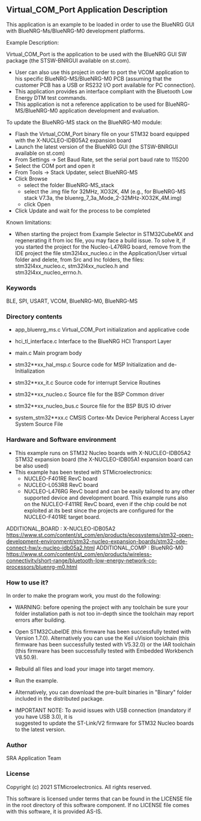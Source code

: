 
## <b>Virtual_COM_Port Application Description</b>

This application is an example to be loaded in order to use the BlueNRG GUI with BlueNRG-Ms/BlueNRG-M0 
development platforms.

Example Description:

Virtual_COM_Port is the application to be used with the BlueNRG GUI SW package 
(the STSW-BNRGUI available on st.com).
- User can also use this project in order to port the VCOM application to his
  specific BlueNRG-MS/BlueNRG-M0 PCB (assuming that the customer PCB has a USB or 
  RS232 I/O port available for PC connection).
- This application provides an interface compliant with the Bluetooth Low Energy DTM
  test commands.
- This application is not a reference application to be used for BlueNRG-MS/BlueNRG-M0 application
  development and evaluation.

To update the BlueNRG-MS stack on the BlueNRG-M0 module:
- Flash the Virtual_COM_Port binary file on your STM32 board equipped with the X-NUCLEO-IDB05A2
  expansion board
- Launch the latest version of the BlueNRG GUI (the STSW-BNRGUI available on st.com)
- From Settings -> Set Baud Rate, set the serial port baud rate to 115200
- Select the COM port and open it
- From Tools -> Stack Updater, select BlueNRG-MS
- Click Browse
  - select the folder BlueNRG-MS_stack
  - select the .img file for 32MHz, XO32K, 4M
    (e.g., for BlueNRG-MS stack V7.3a, the bluenrg_7_3a_Mode_2-32MHz-XO32K_4M.img)
  - click Open
- Click Update and wait for the process to be completed

Known limitations:

- When starting the project from Example Selector in STM32CubeMX and regenerating it
  from ioc file, you may face a build issue. To solve it, if you started the project for the
  Nucleo-L476RG board, remove from the IDE project the file stm32l4xx_nucleo.c in the Application/User
  virtual folder and delete, from Src and Inc folders, the files: stm32l4xx_nucleo.c, stm32l4xx_nucleo.h
  and stm32l4xx_nucleo_errno.h.

### <b>Keywords</b>

BLE, SPI, USART, VCOM, BlueNRG-M0, BlueNRG-MS

### <b>Directory contents</b>

 - app_bluenrg_ms.c       Virtual_COM_Port initialization and applicative code
  
 - hci_tl_interface.c     Interface to the BlueNRG HCI Transport Layer 
 
 - main.c                 Main program body
  
 - stm32**xx_hal_msp.c    Source code for MSP Initialization and de-Initialization

 - stm32**xx_it.c         Source code for interrupt Service Routines

 - stm32**xx_nucleo.c     Source file for the BSP Common driver 
						
 - stm32**xx_nucleo_bus.c Source file for the BSP BUS IO driver
 
 - system_stm32**xx.c     CMSIS Cortex-Mx Device Peripheral Access Layer
                          System Source File
  
### <b>Hardware and Software environment</b>

  - This example runs on STM32 Nucleo boards with X-NUCLEO-IDB05A2 STM32 expansion board
    (the X-NUCLEO-IDB05A1 expansion board can be also used)
  - This example has been tested with STMicroelectronics:
    - NUCLEO-F401RE RevC board  
    - NUCLEO-L053R8 RevC board
    - NUCLEO-L476RG RevC board
    and can be easily tailored to any other supported device and development board.
    This example runs also on the NUCLEO-F411RE RevC board, even if the chip could
    be not exploited at its best since the projects are configured for the
    NUCLEO-F401RE target board.

ADDITIONAL_BOARD : X-NUCLEO-IDB05A2 https://www.st.com/content/st_com/en/products/ecosystems/stm32-open-development-environment/stm32-nucleo-expansion-boards/stm32-ode-connect-hw/x-nucleo-idb05a2.html
ADDITIONAL_COMP : BlueNRG-M0 https://www.st.com/content/st_com/en/products/wireless-connectivity/short-range/bluetooth-low-energy-network-co-processors/bluenrg-m0.html
    
### <b>How to use it?</b>

In order to make the program work, you must do the following:
 - WARNING: before opening the project with any toolchain be sure your folder
   installation path is not too in-depth since the toolchain may report errors
   after building.
 - Open STM32CubeIDE (this firmware has been successfully tested with Version 1.7.0).
   Alternatively you can use the Keil uVision toolchain (this firmware
   has been successfully tested with V5.32.0) or the IAR toolchain (this firmware has 
   been successfully tested with Embedded Workbench V8.50.9).
 - Rebuild all files and load your image into target memory.
 - Run the example.
 - Alternatively, you can download the pre-built binaries in "Binary" 
   folder included in the distributed package.

 - IMPORTANT NOTE: To avoid issues with USB connection (mandatory if you have USB 3.0), it is   
   suggested to update the ST-Link/V2 firmware for STM32 Nucleo boards to the latest version.

### <b>Author</b>

SRA Application Team

### <b>License</b>

Copyright (c) 2021 STMicroelectronics.
All rights reserved.

This software is licensed under terms that can be found in the LICENSE file
in the root directory of this software component.
If no LICENSE file comes with this software, it is provided AS-IS.
